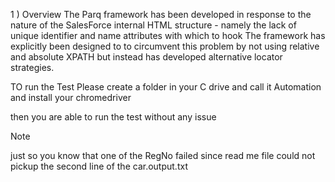 1 )  Overview 
The Parq framework has been developed in response to the nature of the SalesForce  internal HTML  structure - namely the lack of unique identifier and name attributes with which to hook
The framework has explicitly been designed to to circumvent this problem by not using relative and absolute XPATH but instead has developed alternative locator strategies.



TO run the Test Please create a folder in your C drive and call it Automation and install your chromedriver 

then you are able to run the test without any issue


Note

just so you know that one of the RegNo failed since read me file could not pickup the second line of the car.output.txt 


 
